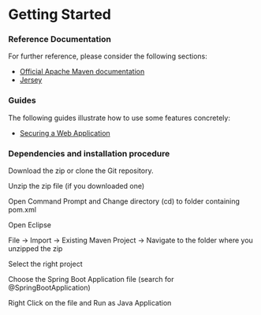 # Getting Started

### Reference Documentation
For further reference, please consider the following sections:

* [Official Apache Maven documentation](https://maven.apache.org/guides/index.html)
* [Jersey](https://docs.spring.io/spring-boot/docs/2.3.0.RELEASE/reference/htmlsingle/#boot-features-jersey)

### Guides
The following guides illustrate how to use some features concretely:

* [Securing a Web Application](https://spring.io/guides/gs/securing-web/)


### Dependencies and installation procedure

Download the zip or clone the Git repository.

Unzip the zip file (if you downloaded one)

Open Command Prompt and Change directory (cd) to folder containing pom.xml

Open Eclipse

File -> Import -> Existing Maven Project -> Navigate to the folder where you unzipped the zip

Select the right project

Choose the Spring Boot Application file (search for @SpringBootApplication)

Right Click on the file and Run as Java Application
